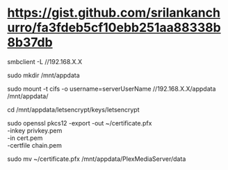 # https://gist.github.com/srilankanchurro/fa3fdeb5cf10ebb251aa88338b8b37db

smbclient -L //192.168.X.X

sudo mkdir /mnt/appdata

sudo mount -t cifs -o username=serverUserName //192.168.X.X/appdata /mnt/appdata/

cd /mnt/appdata/letsencrypt/keys/letsencrypt

sudo openssl pkcs12 -export -out ~/certificate.pfx \
    -inkey privkey.pem \
    -in cert.pem \
    -certfile chain.pem

sudo mv ~/certificate.pfx /mnt/appdata/PlexMediaServer/data